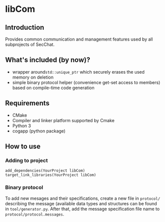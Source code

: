 # libCom
## Introduction
Provides common communication and management features used by all subprojects of SecChat.

## What's included (by now)?
- wrapper around`std::unique_ptr` which securely erases the used memory on deletion
- simple binary protocol helper (convenience get-set access to members) based on compile-time code generation

## Requirements
- CMake
- Compiler and linker platform supported by Cmake
- Python 3
- cogapp (python package)

## How to use
### Adding to project
```
add_dependencies(YourProject libCom)
target_link_libraries(YourProject libCom)
```

### Binary protocol
To add new mesages and their specifications, create a new file in `protocol/` describing the message (available data types and structures
can be found in `tool/generator.py`. After that, add the message specification file name to `protocol/protocol.messages`.
